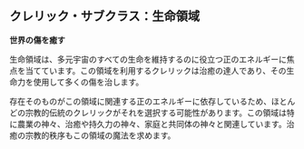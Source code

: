 ## クレリック・サブクラス：生命領域

**世界の傷を癒す**

生命領域は、多元宇宙のすべての生命を維持するのに役立つ正のエネルギーに焦点を当てています。この領域を利用するクレリックは治癒の達人であり、その生命力を使用して多くの傷を治します。

存在そのものがこの領域に関連する正のエネルギーに依存しているため、ほとんどの宗教的伝統のクレリックがそれを選択する可能性があります。この領域は特に農業の神々、治癒や持久力の神々、家庭と共同体の神々と関連しています。治癒の宗教的秩序もこの領域の魔法を求めます。
